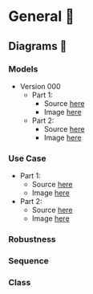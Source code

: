 # General 📃

## Diagrams 🎰

### Models

- Version 000
  - Part 1: 
    - Source [here](./puml_diagrams/domain/v000/models_p1.wsd)
    - Image [here](./out_diagrams/puml_diagrams/domain/v000/models_p1.png)
  - Part 2:
    - Source [here](./puml_diagrams/domain/v000/models_p2.wsd)
    - Image [here](./out_diagrams/puml_diagrams/domain/v000/models_p2.png)

### Use Case 

- Part 1: 
  - Source [here](./puml_diagrams/usecase/uc_p1.wsd)
  - Image [here](./out_diagrams/puml_diagrams/usecase/uc_p1.png)
- Part 2:
  - Source [here](./puml_diagrams/usecase/uc_p2.wsd)
  - Image [here](./out_diagrams/puml_diagrams/usecase/uc_p2.png)
  
### Robustness

### Sequence

### Class